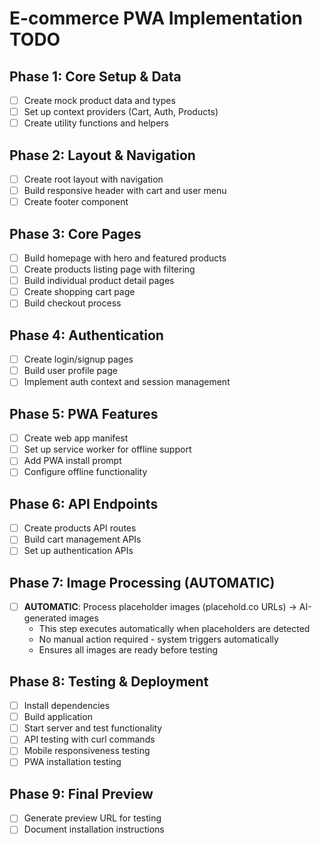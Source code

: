 # E-commerce PWA Implementation TODO

## Phase 1: Core Setup & Data
- [ ] Create mock product data and types
- [ ] Set up context providers (Cart, Auth, Products)
- [ ] Create utility functions and helpers

## Phase 2: Layout & Navigation
- [ ] Create root layout with navigation
- [ ] Build responsive header with cart and user menu
- [ ] Create footer component

## Phase 3: Core Pages
- [ ] Build homepage with hero and featured products
- [ ] Create products listing page with filtering
- [ ] Build individual product detail pages
- [ ] Create shopping cart page
- [ ] Build checkout process

## Phase 4: Authentication
- [ ] Create login/signup pages
- [ ] Build user profile page
- [ ] Implement auth context and session management

## Phase 5: PWA Features
- [ ] Create web app manifest
- [ ] Set up service worker for offline support
- [ ] Add PWA install prompt
- [ ] Configure offline functionality

## Phase 6: API Endpoints
- [ ] Create products API routes
- [ ] Build cart management APIs
- [ ] Set up authentication APIs

## Phase 7: Image Processing (AUTOMATIC)
- [ ] **AUTOMATIC**: Process placeholder images (placehold.co URLs) → AI-generated images
  - This step executes automatically when placeholders are detected
  - No manual action required - system triggers automatically
  - Ensures all images are ready before testing

## Phase 8: Testing & Deployment
- [ ] Install dependencies
- [ ] Build application
- [ ] Start server and test functionality
- [ ] API testing with curl commands
- [ ] Mobile responsiveness testing
- [ ] PWA installation testing

## Phase 9: Final Preview
- [ ] Generate preview URL for testing
- [ ] Document installation instructions